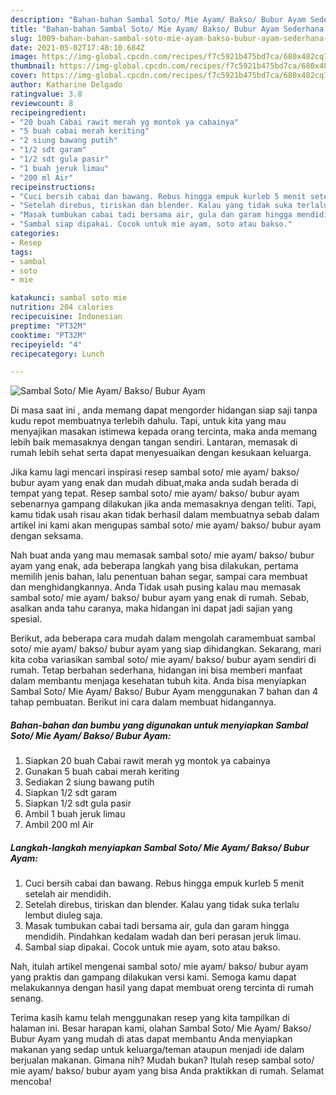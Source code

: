 ```yaml
---
description: "Bahan-bahan Sambal Soto/ Mie Ayam/ Bakso/ Bubur Ayam Sederhana Untuk Jualan"
title: "Bahan-bahan Sambal Soto/ Mie Ayam/ Bakso/ Bubur Ayam Sederhana Untuk Jualan"
slug: 1009-bahan-bahan-sambal-soto-mie-ayam-bakso-bubur-ayam-sederhana-untuk-jualan
date: 2021-05-02T17:48:10.684Z
image: https://img-global.cpcdn.com/recipes/f7c5921b475bd7ca/680x482cq70/sambal-soto-mie-ayam-bakso-bubur-ayam-foto-resep-utama.jpg
thumbnail: https://img-global.cpcdn.com/recipes/f7c5921b475bd7ca/680x482cq70/sambal-soto-mie-ayam-bakso-bubur-ayam-foto-resep-utama.jpg
cover: https://img-global.cpcdn.com/recipes/f7c5921b475bd7ca/680x482cq70/sambal-soto-mie-ayam-bakso-bubur-ayam-foto-resep-utama.jpg
author: Katharine Delgado
ratingvalue: 3.8
reviewcount: 8
recipeingredient:
- "20 buah Cabai rawit merah yg montok ya cabainya"
- "5 buah cabai merah keriting"
- "2 siung bawang putih"
- "1/2 sdt garam"
- "1/2 sdt gula pasir"
- "1 buah jeruk limau"
- "200 ml Air"
recipeinstructions:
- "Cuci bersih cabai dan bawang. Rebus hingga empuk kurleb 5 menit setelah air mendidih."
- "Setelah direbus, tiriskan dan blender. Kalau yang tidak suka terlalu lembut diuleg saja."
- "Masak tumbukan cabai tadi bersama air, gula dan garam hingga mendidih. Pindahkan kedalam wadah dan beri perasan jeruk limau."
- "Sambal siap dipakai. Cocok untuk mie ayam, soto atau bakso."
categories:
- Resep
tags:
- sambal
- soto
- mie

katakunci: sambal soto mie 
nutrition: 204 calories
recipecuisine: Indonesian
preptime: "PT32M"
cooktime: "PT32M"
recipeyield: "4"
recipecategory: Lunch

---
```



![Sambal Soto/ Mie Ayam/ Bakso/ Bubur Ayam](https://img-global.cpcdn.com/recipes/f7c5921b475bd7ca/680x482cq70/sambal-soto-mie-ayam-bakso-bubur-ayam-foto-resep-utama.jpg)

Di masa  saat ini , anda memang dapat mengorder hidangan siap saji tanpa kudu repot membuatnya terlebih dahulu. Tapi, untuk kita yang mau menyajikan masakan istimewa kepada orang tercinta, maka anda memang lebih baik memasaknya dengan tangan sendiri. Lantaran, memasak di rumah lebih sehat serta dapat menyesuaikan dengan kesukaan keluarga.

Jika kamu lagi mencari inspirasi resep sambal soto/ mie ayam/ bakso/ bubur ayam yang enak dan mudah dibuat,maka anda sudah berada di tempat yang tepat. Resep sambal soto/ mie ayam/ bakso/ bubur ayam  sebenarnya gampang dilakukan jika anda memasaknya dengan teliti. Tapi, kamu tidak usah risau akan tidak berhasil dalam membuatnya 
sebab dalam artikel ini kami akan mengupas sambal soto/ mie ayam/ bakso/ bubur ayam dengan seksama.  



Nah buat anda yang mau memasak sambal soto/ mie ayam/ bakso/ bubur ayam yang enak, ada beberapa langkah yang bisa dilakukan, pertama memilih jenis bahan, lalu penentuan bahan segar, sampai cara membuat dan menghidangkannya. Anda Tidak usah pusing kalau mau memasak sambal soto/ mie ayam/ bakso/ bubur ayam yang enak di rumah. Sebab, asalkan anda  tahu caranya, maka hidangan ini dapat jadi sajian yang spesial.

Berikut, ada beberapa cara mudah dalam mengolah caramembuat sambal soto/ mie ayam/ bakso/ bubur ayam yang siap dihidangkan. Sekarang, mari kita coba variasikan sambal soto/ mie ayam/ bakso/ bubur ayam sendiri di rumah. Tetap berbahan sederhana, hidangan ini bisa memberi manfaat dalam membantu menjaga kesehatan tubuh kita. Anda bisa menyiapkan Sambal Soto/ Mie Ayam/ Bakso/ Bubur Ayam menggunakan 7 bahan dan 4 tahap pembuatan. Berikut ini cara dalam membuat hidangannya.

<!--inarticleads1-->

##### Bahan-bahan dan bumbu yang digunakan untuk menyiapkan Sambal Soto/ Mie Ayam/ Bakso/ Bubur Ayam:

1. Siapkan 20 buah Cabai rawit merah yg montok ya cabainya
1. Gunakan 5 buah cabai merah keriting
1. Sediakan 2 siung bawang putih
1. Siapkan 1/2 sdt garam
1. Siapkan 1/2 sdt gula pasir
1. Ambil 1 buah jeruk limau
1. Ambil 200 ml Air




<!--inarticleads2-->

##### Langkah-langkah menyiapkan Sambal Soto/ Mie Ayam/ Bakso/ Bubur Ayam:

1. Cuci bersih cabai dan bawang. Rebus hingga empuk kurleb 5 menit setelah air mendidih.
1. Setelah direbus, tiriskan dan blender. Kalau yang tidak suka terlalu lembut diuleg saja.
1. Masak tumbukan cabai tadi bersama air, gula dan garam hingga mendidih. Pindahkan kedalam wadah dan beri perasan jeruk limau.
1. Sambal siap dipakai. Cocok untuk mie ayam, soto atau bakso.




Nah, itulah artikel mengenai  sambal soto/ mie ayam/ bakso/ bubur ayam  yang praktis dan gampang dilakukan versi kami. Semoga kamu dapat melakukannya dengan hasil yang dapat membuat oreng tercinta di rumah senang. 

Terima kasih kamu telah menggunakan resep yang kita tampilkan di halaman ini. Besar harapan kami, olahan  Sambal Soto/ Mie Ayam/ Bakso/ Bubur Ayam yang mudah di atas dapat membantu Anda menyiapkan makanan yang sedap untuk keluarga/teman ataupun menjadi ide dalam berjualan makanan. Gimana nih? Mudah bukan? Itulah resep sambal soto/ mie ayam/ bakso/ bubur ayam yang bisa Anda praktikkan di rumah. Selamat mencoba!

